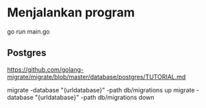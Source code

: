 # Menjalankan program
go run main.go

## Postgres
https://github.com/golang-migrate/migrate/blob/master/database/postgres/TUTORIAL.md

migrate -database "{urldatabase}" -path db/migrations up
migrate -database "{urldatabase}" -path db/migrations down

